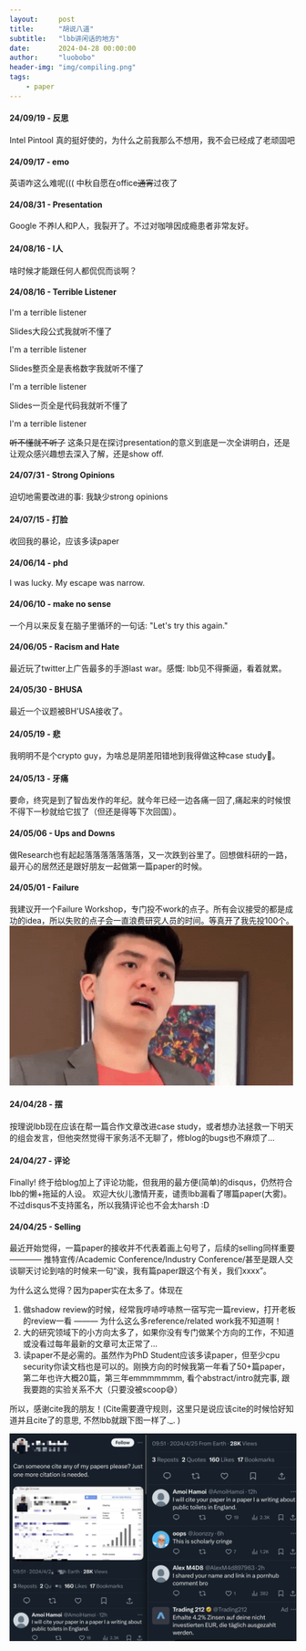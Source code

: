 ```yaml
---
layout:     post
title:      "胡说八道"
subtitle:   "lbb讲闲话的地方"
date:       2024-04-28 00:00:00
author:     "luobobo"
header-img: "img/compiling.png"
tags:
    - paper
---
```

#### 24/09/19 - 反思
Intel Pintool 真的挺好使的，为什么之前我那么不想用，我不会已经成了老顽固吧


#### 24/09/17 - emo
英语咋这么难呢(((
中秋自愿在office~~通宵~~过夜了

#### 24/08/31 - Presentation
Google 不养I人和P人，我裂开了。不过对咖啡因成瘾患者非常友好。 


#### 24/08/16 - I人
啥时候才能跟任何人都侃侃而谈啊？


#### 24/08/16 - Terrible Listener
I'm a terrible listener

Slides大段公式我就听不懂了

I'm a terrible listener

Slides整页全是表格数字我就听不懂了

I'm a terrible listener

Slides一页全是代码我就听不懂了

I'm a terrible listener

~~听不懂就不听了~~ 这条只是在探讨presentation的意义到底是一次全讲明白，还是让观众感兴趣想去深入了解，还是show off.



#### 24/07/31 - Strong Opinions
迫切地需要改进的事: 我缺少strong opinions


#### 24/07/15 - 打脸
收回我的暴论，应该多读paper


#### 24/06/14 - phd
I was lucky. My escape was narrow.


#### 24/06/10 - make no sense
一个月以来反复在脑子里循环的一句话: "Let's try this again."


#### 24/06/05 - Racism and Hate
最近玩了twitter上广告最多的手游last war。感慨: lbb见不得撕逼，看着就累。


#### 24/05/30 - BHUSA
最近一个议题被BH'USA接收了。


#### 24/05/19 - 悲
我明明不是个crypto guy，为啥总是阴差阳错地到我得做这种case study🫠。


#### 24/05/13 - 牙痛
要命，终究是到了智齿发作的年纪。就今年已经一边各痛一回了,痛起来的时候恨不得下一秒就给它拔了（但还是得等下次回国）。


#### 24/05/06 - Ups and Downs
做Research也有起起落落落落落落落，又一次跌到谷里了。回想做科研的一路，最开心的居然还是跟好朋友一起做第一篇paper的时候。


#### 24/05/01 - Failure
我建议开一个Failure Workshop，专门投不work的点子。所有会议接受的都是成功的idea，所以失败的点子会一直浪费研究人员的时间。等真开了我先投100个。
![Failure](/img/failure-steven-he.gif)


#### 24/04/28 - 摆
按理说lbb现在应该在帮一篇合作文章改进case study，或者想办法拯救一下明天的组会发言，但他突然觉得干家务活不无聊了，修blog的bugs也不麻烦了...


#### 24/04/27 - 评论
Finally! 终于给blog加上了评论功能，但我用的最方便(简单)的disqus，仍然符合lbb的懒+拖延的人设。
欢迎大伙儿激情开麦，谴责lbb漏看了哪篇paper(大雾)。不过disqus不支持匿名，所以我猜评论也不会太harsh :D


#### 24/04/25 - Selling 
最近开始觉得，一篇paper的接收并不代表着画上句号了，后续的selling同样重要 ———— 推特宣传/Academic Conference/Industry Conference/甚至是跟人交谈聊天讨论到啥的时候来一句“诶，我有篇paper跟这个有关，我们xxxx”。

为什么这么觉得？因为paper实在太多了。体现在
1. 做shadow review的时候，经常我哼哧哼哧熬一宿写完一篇review，打开老板的review一看 ——— 为什么这么多reference/related work我不知道啊！
2. 大的研究领域下的小方向太多了，如果你没有专门做某个方向的工作，不知道或没看过每年最新的文章可太正常了...
3. 读paper不是必需的。虽然作为PhD Student应该多读paper，但至少cpu security你读文档也是可以的。刚换方向的时候我第一年看了50+篇paper，第二年也许大概20篇，第三年emmmmmmm, 看个abstract/intro就完事, 跟我要跑的实验关系不大（只要没被scoop😅）

所以，感谢cite我的朋友！(Cite需要遵守规则，这里只是说应该cite的时候恰好知道并且cite了的意思, 不然lbb就跟下图一样了._. )

![cite](/img/cite.png)